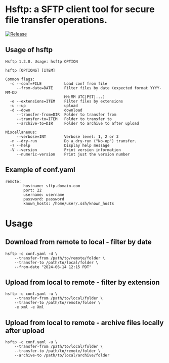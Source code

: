 # Hsftp: a SFTP client tool for secure file transfer operations.

[![Release](https://github.com/mdusi/hsftp/actions/workflows/release.yml/badge.svg)](https://github.com/mdusi/hsftp/actions/workflows/release.yml)

Usage of hsftp
--------------

```
Hsftp 1.2.0. Usage: hsftp OPTION

hsftp [OPTIONS] [ITEM]

Common flags:
  -c --conf=FILE          Load conf from file
     --from-date=DATE     Filter files by date (expected format YYYY-MM-DD
                          HH:MM UTC|PST|...)
  -e --extensions=ITEM    Filter files by extensions
  -u --up                 upload
  -d --down               download
     --transfer-from=DIR  Folder to transfer from
     --transfer-to=ITEM   Folder to transfer to
     --archive-to=DIR     Folder to archive to after upload

Miscellaneous:
     --verbose=INT        Verbose level: 1, 2 or 3
  -n --dry-run            Do a dry-run ("No-op") transfer.
  -? --help               Display help message
  -V --version            Print version information
     --numeric-version    Print just the version number
```

Example of conf.yaml
--------------------

```
remote:
        hostname: sftp.domain.com
        port: 22
        username: username
        password: password
        known_hosts: /home/user/.ssh/known_hosts
```

# Usage

## Download from remote to local - filter by date

```
hsftp -c conf.yaml -d \
    --transfer-from /path/to/remote/folder \
    --transfer-to /path/to/local/folder \
    --from-date "2024-06-14 12:15 PDT"
```

## Upload from local to remote - filter by extension

```
hsftp -c conf.yaml -u \
    --transfer-from /path/to/local/folder \
    --transfer-to /path/to/remote/folder \
    -e xml -e Xml
```

## Upload from local to remote - archive files locally after upload

```
hsftp -c conf.yaml -u \
    --transfer-from /path/to/local/folder \
    --transfer-to /path/to/remote/folder \
    --archive-to /path/to/local/archive/folder
```

